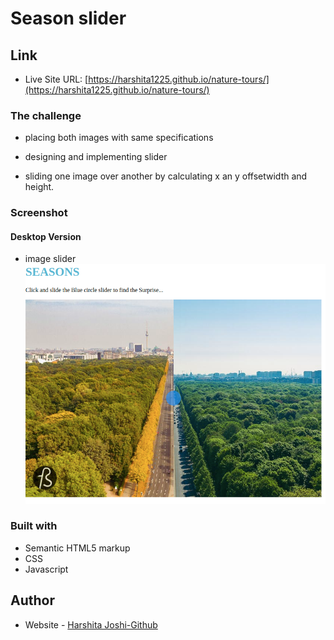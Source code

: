 # Season slider

## Link

- Live Site URL: [https://harshita1225.github.io/nature-tours/](https://harshita1225.github.io/nature-tours/)

### The challenge

- placing both images with same specifications

- designing and implementing slider

- sliding one image over another by calculating x an y offsetwidth and height.

### Screenshot

#### Desktop Version

- image slider
  ![Desktop Layout](./img/Screenshot%20from%202022-10-22%2014-45-40.png)

### Built with

- Semantic HTML5 markup
- CSS
- Javascript

## Author

- Website - [Harshita Joshi-Github](https://github.com/harshita1225)
